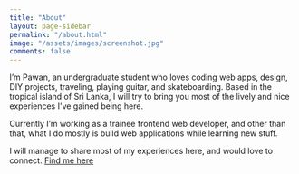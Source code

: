 ```yaml
---
title: "About"
layout: page-sidebar
permalink: "/about.html"
image: "/assets/images/screenshot.jpg"
comments: false
---
```

I’m Pawan, an undergraduate student who loves coding web apps, design, DIY projects, traveling, playing guitar, and skateboarding. Based in the tropical island of Sri Lanka, I will try to bring you most of the lively and nice experiences I've gained being here.

Currently I’m working as a trainee frontend web developer, and other than that, what I do mostly is build web applications while learning new stuff.

I will manage to share most of my experiences here, and would love to connect. [Find me here](https://itspawanlive.me/links)
